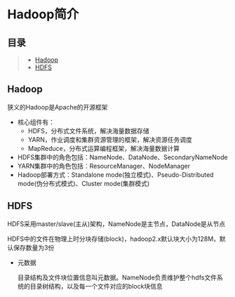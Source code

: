 # Hadoop简介

## 目录

> * [Hadoop](#chapter1)
> * [HDFS](#chapter2)

## Hadoop <a id="chapter1"></a>

狭义的Hadoop是Apache的开源框架

- 核心组件有：
  - HDFS，分布式文件系统，解决海量数据存储
  - YARN，作业调度和集群资源管理的框架，解决资源任务调度
  - MapReduce，分布式运算编程框架，解决海量数据计算
- HDFS集群中的角色包括：NameNode、DataNode、SecondaryNameNode
- YARN集群中的角色包括：ResourceManager、NodeManager
- Hadoop部署方式：Standalone mode(独立模式)、Pseudo-Distributed mode(伪分布式模式)、Cluster mode(集群模式)

## HDFS <a id="chapter2"></a>

HDFS采用master/slave(主从)架构，NameNode是主节点，DataNode是从节点

HDFS中的文件在物理上时分块存储(block)，hadoop2.x默认块大小为128M，默认保存数量为3份

- 元数据

  目录结构及文件块位置信息叫元数据。NameNode负责维护整个hdfs文件系统的目录树结构，以及每一个文件对应的block块信息